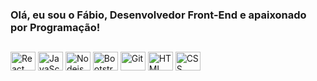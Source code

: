 ### Olá, eu sou o Fábio, Desenvolvedor Front-End e apaixonado por Programação!

##

<div>
 <img align="center" alt="React" height="30" width="40" src="https://cdn.jsdelivr.net/gh/devicons/devicon/icons/javascript/javascript-original.svg" />
 <img align="center" alt="JavaScript" height="30" width="40" src="https://cdn.jsdelivr.net/gh/devicons/devicon/icons/react/react-original-wordmark.svg"/>
 <img align="center" alt="Nodejs" height="30" width="40" src="https://user-images.githubusercontent.com/116193280/228910856-a7b9c1cb-0518-4e28-860d-0af827cea515.png"/>

 <img align="center" alt="Bootstrap" height="30" width="40" src="[https://cdn.jsdelivr.net/gh/devicons/devicon/icons/css3/css3-original.svg](https://user-images.githubusercontent.com/116193280/228910389-0caf83a8-9c0f-4ee6-94f2-6f54b5d141be.png)" />
 <img align="center" alt="Git" height="30" width="40" src="[https://cdn.jsdelivr.net/gh/devicons/devicon/icons/css3/css3-original.svg](https://user-images.githubusercontent.com/116193280/228910485-b9239218-286c-46e8-a506-ff50fadd6cc3.png)" />
 <img align="center" alt="HTML" height="30" width="40" src="https://cdn.jsdelivr.net/gh/devicons/devicon/icons/html5/html5-original.svg" />
 <img align="center" alt="CSS" height="30" width="40" src="https://cdn.jsdelivr.net/gh/devicons/devicon/icons/css3/css3-original.svg" />
<div/>

